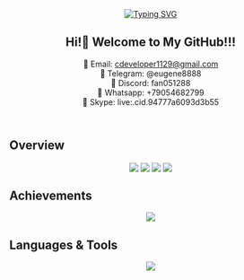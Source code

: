 <header>

<div align="eenter">
<a href="https://git.io/typing-svg"><img src="https://readme-typing-svg.demolab.com?font=Comic+Sans+MS&size=30&pause=1000&center=true&width=520&lines=Full+Stack+Developer;With+over+6+years+experience.;MERN+Stack,Vue/Laravel+Stack;TALL+Stack,Next/Django+Stack;" alt="Typing SVG" /></a>
</div>

## Hi!👋 Welcome to My GitHub!!!
💬 Email: cdeveloper1129@gmail.com<br/>
💬 Telegram: @eugene8888<br/>
💬 Discord: fan051288 <br/>
💬 Whatsapp: +79054682799 <br/>
💬 Skype: live:.cid.94777a6093d3b55

</header>

<!--
  <<< Author notes: Step 1 >>>
  Choose 3-5 steps for your course.
  The first step is always the hardest, so pick something easy!
  Link to docs.github.com for further explanations.
  Encourage users to open new tabs for steps!
-->
## Overview
<div align="center">
  <img align="center" src="http://github-profile-summary-cards.vercel.app/api/cards/repos-per-language?username=elitesuper&theme=github" />
  <img align="center" src="http://github-profile-summary-cards.vercel.app/api/cards/most-commit-language?username=elitesuper&theme=github" />
  <img align="center" src="http://github-profile-summary-cards.vercel.app/api/cards/productive-time?username=elitesuper&theme=github&utcOffset=8" />
  <img align="center" src="http://github-profile-summary-cards.vercel.app/api/cards/stats?username=elitesuper&theme=github" />  
</div>

## Achievements
<p align="center">
  <img src="https://github-profile-trophy.vercel.app?username=c-hillyard&theme=onedark&hide_border=true&include_all_commits=true&line_height=27"/>
</p>


## Languages & Tools
<p align="center">
  <a href="https://skillicons.dev">
    <img src="https://skillicons.dev/icons?i=html,js,ts,css,sass,php,py,react,redux,nextjs,nuxtjs,angular,vue,nodejs,django,laravel,wordpress,bootstrap,tailwind,jquery,mongodb,mysql,postgres,nginx,powershell,vscode,git,github,unity,vercel,heroku,aws,rust,solidity" />
  </a>
</p>
